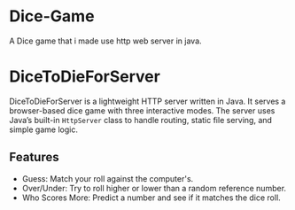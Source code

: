 # Dice-Game
A Dice game that i made use http web server in java.
# DiceToDieForServer

DiceToDieForServer is a lightweight HTTP server written in Java. It serves a browser-based dice game with three interactive modes. The server uses Java’s built-in `HttpServer` class to handle routing, static file serving, and simple game logic.

## Features

- Guess: Match your roll against the computer's.
- Over/Under: Try to roll higher or lower than a random reference number.
- Who Scores More: Predict a number and see if it matches the dice roll.



